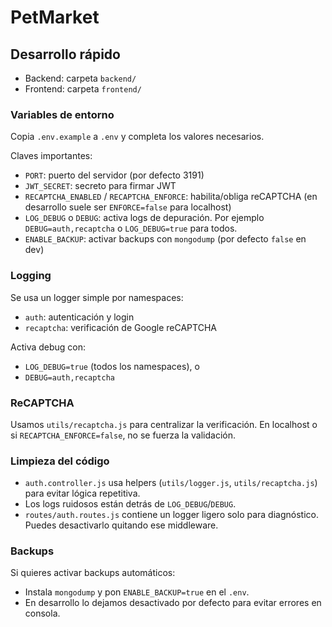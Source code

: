 # PetMarket

## Desarrollo rápido

- Backend: carpeta `backend/`
- Frontend: carpeta `frontend/`

### Variables de entorno

Copia `.env.example` a `.env` y completa los valores necesarios.

Claves importantes:
- `PORT`: puerto del servidor (por defecto 3191)
- `JWT_SECRET`: secreto para firmar JWT
- `RECAPTCHA_ENABLED` / `RECAPTCHA_ENFORCE`: habilita/obliga reCAPTCHA (en desarrollo suele ser `ENFORCE=false` para localhost)
- `LOG_DEBUG` o `DEBUG`: activa logs de depuración. Por ejemplo `DEBUG=auth,recaptcha` o `LOG_DEBUG=true` para todos.
- `ENABLE_BACKUP`: activar backups con `mongodump` (por defecto `false` en dev)

### Logging

Se usa un logger simple por namespaces:
- `auth`: autenticación y login
- `recaptcha`: verificación de Google reCAPTCHA

Activa debug con:
- `LOG_DEBUG=true` (todos los namespaces), o
- `DEBUG=auth,recaptcha`

### ReCAPTCHA

Usamos `utils/recaptcha.js` para centralizar la verificación. En localhost o si `RECAPTCHA_ENFORCE=false`, no se fuerza la validación.

### Limpieza del código

- `auth.controller.js` usa helpers (`utils/logger.js`, `utils/recaptcha.js`) para evitar lógica repetitiva.
- Los logs ruidosos están detrás de `LOG_DEBUG`/`DEBUG`.
- `routes/auth.routes.js` contiene un logger ligero solo para diagnóstico. Puedes desactivarlo quitando ese middleware.

### Backups

Si quieres activar backups automáticos:
- Instala `mongodump` y pon `ENABLE_BACKUP=true` en el `.env`.
- En desarrollo lo dejamos desactivado por defecto para evitar errores en consola.

